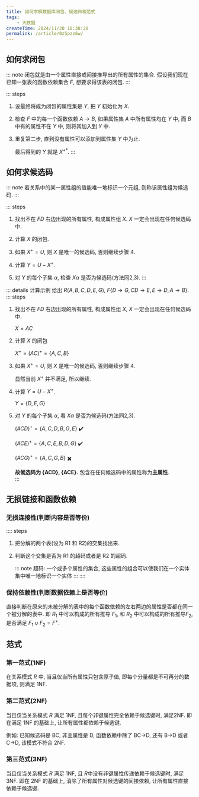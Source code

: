 ```yaml
---
title: 如何求解数据库闭包、候选码和范式
tags:
    - 大数据
createTime: 2024/11/20 10:38:20
permalink: /article/0z5pzz6w/
---
```

## 如何求闭包
::: note 闭包就是由一个属性直接或间接推导出的所有属性的集合. 假设我们现在已知一张表的函数依赖集合 $F$, 想要求得该表的闭包.
:::

::: steps
1. 设最终将成为闭包的属性集是 $Y$, 把 $Y$ 初始化为 $X$.
   
2. 检查 $F$ 中的每一个函数依赖 $A \rightarrow B$, 如果属性集 $A$ 中所有属性均在 $Y$ 中, 而 $B$ 中有的属性不在 $Y$ 中, 则将其加入到 $Y$ 中.
   
3. 重复第二步, 直到没有属性可以添加到属性集 $Y$ 中为止.  
   
    最后得到的 $Y$ 就是 $X^{+*}$.
:::

## 如何求候选码
::: note 若关系中的某一属性组的值能唯一地标识一个元组, 则称该属性组为候选码.
:::

::: steps
1. 找出不在 $FD$ 右边出现的所有属性, 构成属性组 $X$. $X$ 一定会出现在任何候选码中.
   
2. 计算 $X$ 的闭包.
   
3. 如果 $X^+=U$, 则 $X$ 是唯一的候选码, 否则继续步骤 4.
   
4. 计算 $Y=U-X^+$​.
   
5. 对 $Y$ 的每个子集 $\alpha$, 检查 $X \alpha$ 是否为候选码(方法同2,3).
:::

::: details 计算示例
给出 $R(A,B,C,D,E,G)$, $F\{D→G, CD→E, E→D, A→B\}$.
::: steps
1. 找出不在 $FD$ 右边出现的所有属性, 构成属性组 $X$, $X$ 一定会出现在任何候选码中.

    $X = AC$

2. 计算 $X$ 的闭包

    $X^+ = (AC)^+=\{A,C,B\}$​

3. 如果 $X^+=U$, 则 $X$ 是唯一的候选码, 否则继续步骤 4.
   
   显然当前 $X^+$ 并不满足, 所以继续.

4. 计算 $Y=U-X^+$.

    $Y=\{D,E,G\}$​

5. 对 $Y$ 的每个子集 $\alpha$, 看 $X \alpha$ 是否为候选码(方法同2,3).

     $(ACD)^+=\{A,C,D,B,G,E\}$ :heavy_check_mark:

     $(ACE)^+=\{A,C,E,B,D,G\}$ :heavy_check_mark:

     $(ACG)^+=\{A,C,G,B\}$ :heavy_multiplication_x:

     **故候选码为 {ACD}, {ACE}.** 包含在任何候选码中的属性称为**主属性**.    
:::

## 无损链接和函数依赖
###  无损连接性(判断内容是否等价)
:::: steps
1. 把分解的两个表(设为 R1 和 R2)的交集找出来.  

2. 判断这个交集是否为 R1 的超码或者是 R2 的超码.

    ::: note 超码: 一个或多个属性的集合, 这些属性的组合可以使我们在一个实体集中唯一地标识一个实体
    ::: 
::::

### 保持依赖性(判断数据依赖上是否等价)
直接判断在原来的未被分解的表中的每个函数依赖的左右两边的属性是否都在同一个被分解的表中. 即 $R_1$ 中可以构成的所有推导 $F_1$, 和 $R_2$ 中可以构成的所有推导$F_2$, 是否满足 $F_1 \cup F_2 = F^+$​.

## 范式
### 第一范式(1NF)
在关系模式 $R$ ​中, 当且仅当所有属性只包含原子值, 即每个分量都是不可再分的数据项, 则满足 1NF.

### 第二范式(2NF)
当且仅当关系模式 $R$ ​满足 1NF, 且每个非键属性完全依赖于候选键时, 满足2NF. 即在满足 1NF 的基础上, 让所有属性都依赖于候选键.

例如: 已知候选码是 BC, 非主属性是 D, 函数依赖中除了 BC->D, 还有 B->D 或者 C->D, 该模式不符合 2NF.

### 第三范式(3NF)
当且仅当关系模式 $R$ 满足 1NF, 且 $R$ ​中没有非键属性传递依赖于候选键时, 满足 3NF. 即在 2NF 的基础上, 消除了所有属性对候选键的间接依赖, 让所有属性直接依赖于候选键.

